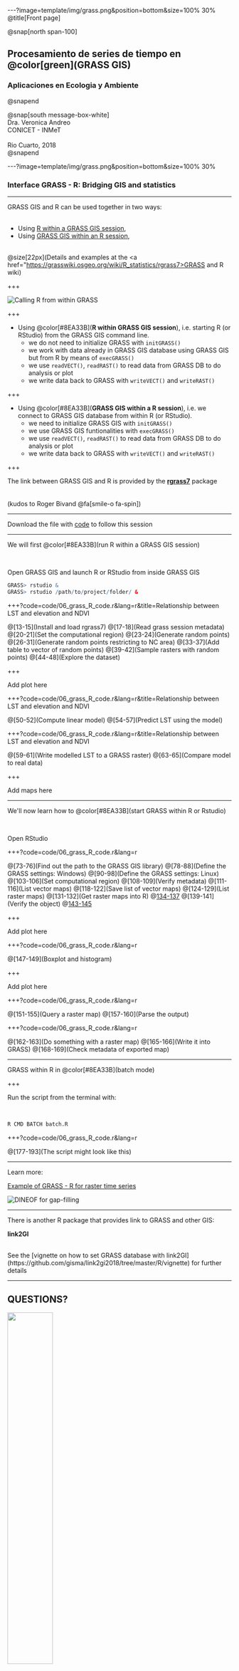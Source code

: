 ---?image=template/img/grass.png&position=bottom&size=100% 30%
@title[Front page]

@snap[north span-100]
<br>
<h2>Procesamiento de series de tiempo en @color[green](GRASS GIS)</h2>
<h3>Aplicaciones en Ecologia y Ambiente</h3>
@snapend

@snap[south message-box-white]
<br>Dra. Veronica Andreo<br>CONICET - INMeT<br><br>Rio Cuarto, 2018<br>
@snapend

---?image=template/img/grass.png&position=bottom&size=100% 30%

### Interface GRASS - R: Bridging GIS and statistics

---

GRASS GIS and R can be used together in two ways:
<br><br>
- Using [R within a GRASS GIS session](https://grasswiki.osgeo.org/wiki/R_statistics/rgrass7#R_within_GRASS),
- Using [GRASS GIS within an R session](https://grasswiki.osgeo.org/wiki/R_statistics/rgrass7#GRASS_within_R),
<br><br>

@size[22px](Details and examples at the <a href="https://grasswiki.osgeo.org/wiki/R_statistics/rgrass7>GRASS and R wiki</a>)

+++

![Calling R from within GRASS](assets/img/RwithinGRASS_and_Rstudio_from_grass.png)

+++

- Using @color[#8EA33B](**R within GRASS GIS session**), i.e. starting R (or RStudio) from the GRASS GIS command line.
  - we do not need to initialize GRASS with `initGRASS()`
  - we work with data already in GRASS GIS database using GRASS GIS but from R by means of `execGRASS()`
  - we use `readVECT()`, `readRAST()` to read data from GRASS DB to do analysis or plot
  - we write data back to GRASS with `writeVECT()` and `writeRAST()`

+++

- Using @color[#8EA33B](**GRASS GIS within a R session**), i.e. we connect to GRASS GIS database from within R (or RStudio).
  - we need to initialize GRASS GIS with `initGRASS()`
  - we use GRASS GIS funtionalities with `execGRASS()`
  - we use `readVECT()`, `readRAST()` to read data from GRASS DB to do analysis or plot
  - we write data back to GRASS with `writeVECT()` and `writeRAST()`

+++

The link between GRASS GIS and R is provided by the [**rgrass7**](https://cran.r-project.org/web/packages/rgrass7/index.html) package
<br><br><br>
(kudos to Roger Bivand @fa[smile-o fa-spin])

---

Download the file with [code](https://gitlab.com/veroandreo/curso-grass-gis-rioiv/raw/master/code/06_grass_R_code.r?inline=false) to follow this session
 
---

We will first @color[#8EA33B](run R within a GRASS GIS session)

<br>

Open GRASS GIS and launch R or RStudio from inside GRASS GIS


```r
GRASS> rstudio &
GRASS> rstudio /path/to/project/folder/ &
```

+++?code=code/06_grass_R_code.r&lang=r&title=Relationship between LST and elevation and NDVI

@[13-15](Install and load rgrass7)
@[17-18](Read grass session metadata)
@[20-21](Set the computational region)
@[23-24](Generate random points)
@[26-31](Generate random points restricting to NC area)
@[33-37](Add table to vector of random points)
@[39-42](Sample rasters with random points)
@[44-48](Explore the dataset)

+++

Add plot here

+++?code=code/06_grass_R_code.r&lang=r&title=Relationship between LST and elevation and NDVI

@[50-52](Compute linear model)
@[54-57](Predict LST using the model)

+++?code=code/06_grass_R_code.r&lang=r&title=Relationship between LST and elevation and NDVI

@[59-61](Write modelled LST to a GRASS raster)
@[63-65](Compare model to real data)

+++

Add maps here

---

We'll now learn how to @color[#8EA33B](start GRASS within R or Rstudio)

<br>

Open RStudio

+++?code=code/06_grass_R_code.r&lang=r

@[73-76](Find out the path to the GRASS GIS library)
@[78-88](Define the GRASS settings: Windows)
@[90-98](Define the GRASS settings: Linux)
@[103-106](Set computational region)
@[108-109](Verify metadata)
@[111-116](List vector maps)
@[118-122](Save list of vector maps)
@[124-129](List raster maps)
@[131-132](Get raster maps into R)
@[134-137](Summaries)
@[139-141](Verify the object)
@[143-145](Plot)

+++

Add plot here

+++?code=code/06_grass_R_code.r&lang=r

@[147-149](Boxplot and histogram)

+++

Add plot here

+++?code=code/06_grass_R_code.r&lang=r

@[151-155](Query a raster map)
@[157-160](Parse the output)

+++?code=code/06_grass_R_code.r&lang=r

@[162-163](Do something with a raster map)
@[165-166](Write it into GRASS)
@[168-169](Check metadata of exported map)

---

GRASS within R in @color[#8EA33B](batch mode)

+++

Run the script from the terminal with:

<br>

```bash
R CMD BATCH batch.R
```

+++?code=code/06_grass_R_code.r&lang=r

@[177-193](The script might look like this)

---

Learn more: 

[Example of GRASS - R for raster time series](https://grasswiki.osgeo.org/wiki/Temporal_data_processing/GRASS_R_raster_time_series_processing)

![DINEOF for gap-filling](https://grasswiki.osgeo.org/w/images/Time_series.png)

---

There is another R package that provides link to GRASS and other GIS:
<br>

**link2GI**

<br>
See the [vignette on how to set GRASS database with link2GI](https://github.com/gisma/link2gi2018/tree/master/R/vignette) for further details

---

## QUESTIONS?

<img src="assets/img/gummy-question.png" width="45%">

---

**Thanks for your attention!!**

![GRASS GIS logo](assets/img/grass_logo_alphab.png)

---

@snap[north span-90]
<br><br><br>
Move on to: 
<br>
[Think about the evaluation]()
@snapend

@snap[south span-50]
@size[18px](Presentation powered by)
<br>
<a href="https://gitpitch.com/">
<img src="assets/img/gitpitch_logo.png" width="20%"></a>
@snapend

<!---

See here for an exercise: 
https://tutorials.ecodiv.earth/toc/spatial_interpolation.html
https://tutorials.ecodiv.earth/toc/import-bioclim-data.html
https://www.grassbook.org/wp-content/uploads/neteler/shortcourse_grass2003/notes7.html


If GRASS GIS is started from R (or RStudio) session a initGRASS() function must be called in order to define GRASS GIS environment settings. First get the full path to GRASS GIS installation and run the initGRASS() function with specified parameters pointing to GRASS location and mapset to be used.

# Get GRASS library path
grasslib <- try(system('grass --config', intern=TRUE))[4]

initGRASS(gisBase=grasslib, gisDbase='/home/user/grassdata/',
          location='oslo-region', mapset='PERMANENT', override=TRUE)

At this point GRASS GIS modules are available inside R by execGRASS() function. In example below are listed available vector maps from the current location and mapset using g.list. Vector map of administrative regions (Fylke) is converted to raster format by v.to.rast.

execGRASS("g.list", parameters = list(type = "vector"))
execGRASS("g.region", parameters = list(vector="Fylke", align="modis_avg@modis"))
execGRASS("v.to.rast", parameters = list(input = "Fylke",
          output="fylke", use="cat", label_column="navn"))

GRASS raster map can be read as an R object by readRAST() function. The cat parameter indicates which raster values to be returned as factors.

ncdata <- readRAST(c("fylke", "modis_avg@modis"), cat=c(TRUE, FALSE))
summary(ncdata)

Object of class SpatialGridDataFrame
Coordinates:
      min     max
[1,] -572752 1039248
[2,] 5539179 7836179
Is projected: TRUE
proj4string :
[+proj=utm +no_defs +zone=33 +a=6378137 +rf=298.257222101
 +towgs84=0,0,0,0,0,0,0 +to_meter=1]
Grid attributes:
   cellcentre.offset cellsize cells.dim
1           -572252     1000      1612
2           5539679     1000      2297
Data attributes:
                     fylke           modis_avg
  (1:Nordland)          :  80964   Min.   :-11.1
  (1:Trøndelag)         :  58662   1st Qu.: -1.7
  (2:Troms,Romsa)       :  40760   Median :  4.2
  (2:Finnmark,Finnmárku):  31257   Mean   :  3.4
  (1:Hedmark)           :  27403   3rd Qu.:  8.7
  (Other)               : 187401   Max.   : 16.1
  NA's                  :3276317   NA's   :2450449

In example below a boxplot of Norwegian regions with the 2017 annual mean values of MODIS LST is ploted, see Fig. 135.

boxplot(ncdata$modis_avg ~ ncdata$fylke, medlwd = 1)

--->
